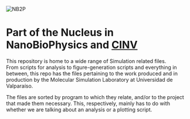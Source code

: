 ![NB2P](https://tinyurl.com/n2bpPNGMedal)
# Part of the Nucleus in NanoBioPhysics and [CINV](https://cinv.uv.cl/en/)
This repository is home to a wide range of Simulation related files.<br/>
From scripts for analysis to figure-generation scripts and everything in between, this repo has the files pertaining to the work produced and in production by the Molecular Simulation Laboratory at Universidad de Valparaíso.

The files are sorted by program to which they relate, and/or to the project that made them necessary. This, respectively, mainly has to do with whether we are talking about an analysis or a plotting script.
